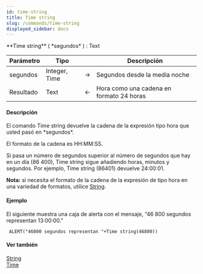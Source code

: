```yaml
---
id: time-string
title: Time string
slug: /commands/time-string
displayed_sidebar: docs
---
```


<!--REF #_command_.Time string.Syntax-->**Time string** ( *segundos* ) : Text<!-- END REF-->
<!--REF #_command_.Time string.Params-->
| Parámetro | Tipo |  | Descripción |
| --- | --- | --- | --- |
| segundos | Integer, Time | &#8594;  | Segundos desde la media noche |
| Resultado | Text | &#8592; | Hora como una cadena en formato 24 horas |

<!-- END REF-->

#### Descripción 

<!--REF #_command_.Time string.Summary-->El comando Time string devuelve la cadena de la expresión tipo hora que usted pasó en *segundos*.<!-- END REF-->

El formato de la cadena es HH:MM:SS.

Si pasa un número de segundos superior al número de segundos que hay en un día (86 400), Time string sigue añadiendo horas, minutos y segundos. Por ejemplo, Time string (86401) devuelve 24:00:01.

**Nota:** si necesita el formato de la cadena de la expresión de tipo hora en una variedad de formatos, utilice [String](string.md "String").

#### Ejemplo 

El siguiente muestra una caja de alerta con el mensaje, “46 800 segundos representan 13:00:00.”

```4d
 ALERT("46800 segundos representan "+Time string(46800))
```

#### Ver también 

[String](string.md)  
[Time](time.md)  